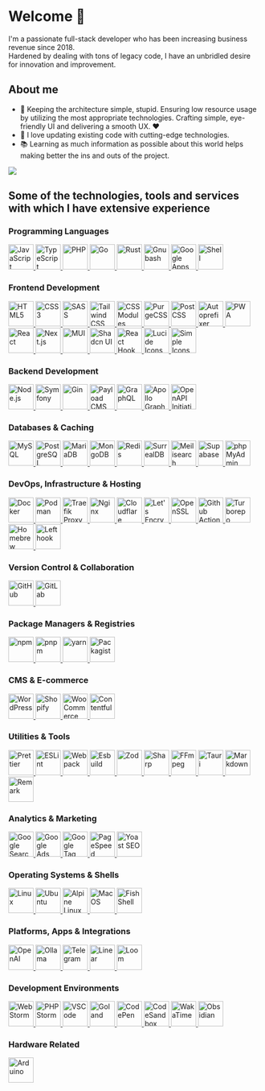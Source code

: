 # Welcome 👋

I'm a passionate full-stack developer who has been increasing business revenue since 2018. <br/>Hardened by dealing with tons of legacy code, I have an unbridled desire for innovation and improvement.

## About me
- 🎯 Keeping the architecture simple, stupid. Ensuring low resource usage by utilizing the most appropriate technologies. Crafting simple, eye-friendly UI and delivering a smooth UX. ❤️
- 🎲 I love updating existing code with cutting-edge technologies.
- 📚  Learning as much information as possible about this world helps making better the ins and outs of the project.

<picture>
   <source srcset="https://github-readme-stats.vercel.app/api?username=l-you&show_icons=true&hide=stars&show=reviews,discussions_started,discussions_answered,prs_merged,prs_merged_percentage&include_all_commits=true" media="(prefers-color-scheme: light)">
  <img src="https://github-readme-stats.vercel.app/api?username=l-you&show_icons=true&hide=stars&show=reviews,discussions_started,discussions_answered,prs_merged,prs_merged_percentage&include_all_commits=true&theme=dark" />

</picture>


## Some of the technologies, tools and services with which I have extensive experience


### Programming Languages


<a href="https://developer.mozilla.org/en-US/docs/Web/JavaScript" target="_blank" rel="noopener noreferrer">
  <picture>
    <source srcset="https://cdn.simpleicons.org/javascript/dark" media="(prefers-color-scheme: light)">
    <source srcset="https://cdn.simpleicons.org/javascript/white" media="(prefers-color-scheme: dark)">
    <img height="50" width="50" src="https://cdn.simpleicons.org/javascript/dark" alt="JavaScript" title="JavaScript">
  </picture>
</a>

<a href="https://www.typescriptlang.org/" target="_blank" rel="noopener noreferrer">
  <picture>
    <source srcset="https://cdn.simpleicons.org/typescript/dark" media="(prefers-color-scheme: light)">
    <source srcset="https://cdn.simpleicons.org/typescript/white" media="(prefers-color-scheme: dark)">
    <img height="50" width="50" src="https://cdn.simpleicons.org/typescript/dark" alt="TypeScript" title="TypeScript">
  </picture>
</a>

<a href="https://www.php.net/" target="_blank" rel="noopener noreferrer">
  <picture>
    <source srcset="https://cdn.simpleicons.org/php/dark" media="(prefers-color-scheme: light)">
    <source srcset="https://cdn.simpleicons.org/php/white" media="(prefers-color-scheme: dark)">
    <img height="50" width="50" src="https://cdn.simpleicons.org/php/dark" alt="PHP" title="PHP">
  </picture>
</a>

<a href="https://go.dev/" target="_blank" rel="noopener noreferrer">
  <picture>
    <source srcset="https://cdn.simpleicons.org/go/dark" media="(prefers-color-scheme: light)">
    <source srcset="https://cdn.simpleicons.org/go/white" media="(prefers-color-scheme: dark)">
    <img height="50" width="50" src="https://cdn.simpleicons.org/go/dark" alt="Go" title="Go">
  </picture>
</a>

<a href="https://www.rust-lang.org/" target="_blank" rel="noopener noreferrer">
  <picture>
    <source srcset="https://cdn.simpleicons.org/rust/dark" media="(prefers-color-scheme: light)">
    <source srcset="https://cdn.simpleicons.org/rust/white" media="(prefers-color-scheme: dark)">
    <img height="50" width="50" src="https://cdn.simpleicons.org/rust/dark" alt="Rust" title="Rust">
  </picture>
</a>

<a href="https://www.gnu.org/software/bash/" target="_blank" rel="noopener noreferrer">
  <picture>
    <source srcset="https://cdn.simpleicons.org/gnubash/dark" media="(prefers-color-scheme: light)">
    <source srcset="https://cdn.simpleicons.org/gnubash/white" media="(prefers-color-scheme: dark)">
    <img height="50" width="50" src="https://cdn.simpleicons.org/gnubash/dark" alt="Gnubash" title="Gnubash">
  </picture>
</a>

<a href="https://developers.google.com/apps-script" target="_blank" rel="noopener noreferrer">
  <picture>
    <source srcset="https://cdn.simpleicons.org/googleappsscript/dark" media="(prefers-color-scheme: light)">
    <source srcset="https://cdn.simpleicons.org/googleappsscript/white" media="(prefers-color-scheme: dark)">
    <img height="50" width="50" src="https://cdn.simpleicons.org/googleappsscript/dark" alt="Google Apps Script" title="Google Apps Script">
  </picture>
</a>

<a href="https://en.wikipedia.org/wiki/Unix_shell" target="_blank" rel="noopener noreferrer">
  <picture>
    <source srcset="https://cdn.simpleicons.org/shell/dark" media="(prefers-color-scheme: light)">
    <source srcset="https://cdn.simpleicons.org/shell/white" media="(prefers-color-scheme: dark)">
    <img height="50" width="50" src="https://cdn.simpleicons.org/shell/dark" alt="Shell" title="Shell">
  </picture>
</a>

  ### Frontend Development


<a href="https://developer.mozilla.org/en-US/docs/Web/Guide/HTML/HTML5" target="_blank" rel="noopener noreferrer">
  <picture>
    <source srcset="https://cdn.simpleicons.org/html5/dark" media="(prefers-color-scheme: light)">
    <source srcset="https://cdn.simpleicons.org/html5/white" media="(prefers-color-scheme: dark)">
    <img height="50" width="50" src="https://cdn.simpleicons.org/html5/dark" alt="HTML5" title="HTML5">
  </picture>
</a>

<a href="https://developer.mozilla.org/en-US/docs/Web/CSS" target="_blank" rel="noopener noreferrer">
  <picture>
    <source srcset="https://cdn.simpleicons.org/css3/dark" media="(prefers-color-scheme: light)">
    <source srcset="https://cdn.simpleicons.org/css3/white" media="(prefers-color-scheme: dark)">
    <img height="50" width="50" src="https://cdn.simpleicons.org/css3/dark" alt="CSS3" title="CSS3">
  </picture>
</a>

<a href="https://sass-lang.com/" target="_blank" rel="noopener noreferrer">
  <picture>
    <source srcset="https://cdn.simpleicons.org/sass/dark" media="(prefers-color-scheme: light)">
    <source srcset="https://cdn.simpleicons.org/sass/white" media="(prefers-color-scheme: dark)">
    <img height="50" width="50" src="https://cdn.simpleicons.org/sass/dark" alt="SASS" title="SASS">
  </picture>
</a>

<a href="https://tailwindcss.com/" target="_blank" rel="noopener noreferrer">
  <picture>
    <source srcset="https://cdn.simpleicons.org/tailwindcss/dark" media="(prefers-color-scheme: light)">
    <source srcset="https://cdn.simpleicons.org/tailwindcss/white" media="(prefers-color-scheme: dark)">
    <img height="50" width="50" src="https://cdn.simpleicons.org/tailwindcss/dark" alt="Tailwind CSS" title="Tailwind CSS">
  </picture>
</a>

<a href="https://github.com/css-modules/css-modules" target="_blank" rel="noopener noreferrer">
  <picture>
    <source srcset="https://cdn.simpleicons.org/cssmodules/dark" media="(prefers-color-scheme: light)">
    <source srcset="https://cdn.simpleicons.org/cssmodules/white" media="(prefers-color-scheme: dark)">
    <img height="50" width="50" src="https://cdn.simpleicons.org/cssmodules/dark" alt="CSS Modules" title="CSS Modules">
  </picture>
</a>

<a href="https://purgecss.com/" target="_blank" rel="noopener noreferrer">
  <picture>
    <source srcset="https://cdn.simpleicons.org/purgecss/dark" media="(prefers-color-scheme: light)">
    <source srcset="https://cdn.simpleicons.org/purgecss/white" media="(prefers-color-scheme: dark)">
    <img height="50" width="50" src="https://cdn.simpleicons.org/purgecss/dark" alt="PurgeCSS" title="PurgeCSS">
  </picture>
</a>

<a href="https://postcss.org/" target="_blank" rel="noopener noreferrer">
  <picture>
    <source srcset="https://cdn.simpleicons.org/postcss/dark" media="(prefers-color-scheme: light)">
    <source srcset="https://cdn.simpleicons.org/postcss/white" media="(prefers-color-scheme: dark)">
    <img height="50" width="50" src="https://cdn.simpleicons.org/postcss/dark" alt="PostCSS" title="PostCSS">
  </picture>
</a>

<a href="https://github.com/postcss/autoprefixer" target="_blank" rel="noopener noreferrer">
  <picture>
    <source srcset="https://cdn.simpleicons.org/autoprefixer/dark" media="(prefers-color-scheme: light)">
    <source srcset="https://cdn.simpleicons.org/autoprefixer/white" media="(prefers-color-scheme: dark)">
    <img height="50" width="50" src="https://cdn.simpleicons.org/autoprefixer/dark" alt="Autoprefixer" title="Autoprefixer">
  </picture>
</a>

<a href="https://web.dev/progressive-web-apps/" target="_blank" rel="noopener noreferrer">
  <picture>
    <source srcset="https://cdn.simpleicons.org/pwa/dark" media="(prefers-color-scheme: light)">
    <source srcset="https://cdn.simpleicons.org/pwa/white" media="(prefers-color-scheme: dark)">
    <img height="50" width="50" src="https://cdn.simpleicons.org/pwa/dark" alt="PWA" title="PWA">
  </picture>
</a>

<a href="https://react.dev/" target="_blank" rel="noopener noreferrer">
  <picture>
    <source srcset="https://cdn.simpleicons.org/react/dark" media="(prefers-color-scheme: light)">
    <source srcset="https://cdn.simpleicons.org/react/white" media="(prefers-color-scheme: dark)">
    <img height="50" width="50" src="https://cdn.simpleicons.org/react/dark" alt="React" title="React">
  </picture>
</a>

<a href="https://nextjs.org/" target="_blank" rel="noopener noreferrer">
  <picture>
    <source srcset="https://cdn.simpleicons.org/nextdotjs/dark" media="(prefers-color-scheme: light)">
    <source srcset="https://cdn.simpleicons.org/nextdotjs/white" media="(prefers-color-scheme: dark)">
    <img height="50" width="50" src="https://cdn.simpleicons.org/nextdotjs/dark" alt="Next.js" title="Next.js">
  </picture>
</a>

<a href="https://mui.com/" target="_blank" rel="noopener noreferrer">
  <picture>
    <source srcset="https://cdn.simpleicons.org/mui/dark" media="(prefers-color-scheme: light)">
    <source srcset="https://cdn.simpleicons.org/mui/white" media="(prefers-color-scheme: dark)">
    <img height="50" width="50" src="https://cdn.simpleicons.org/mui/dark" alt="MUI" title="MUI">
  </picture>
</a>

<a href="https://ui.shadcn.dev/" target="_blank" rel="noopener noreferrer">
  <picture>
    <source srcset="https://cdn.simpleicons.org/shadcnui/dark" media="(prefers-color-scheme: light)">
    <source srcset="https://cdn.simpleicons.org/shadcnui/white" media="(prefers-color-scheme: dark)">
    <img height="50" width="50" src="https://cdn.simpleicons.org/shadcnui/dark" alt="Shadcn UI" title="Shadcn UI">
  </picture>
</a>

<a href="https://react-hook-form.com/" target="_blank" rel="noopener noreferrer">
  <picture>
    <source srcset="https://cdn.simpleicons.org/reacthookform/dark" media="(prefers-color-scheme: light)">
    <source srcset="https://cdn.simpleicons.org/reacthookform/white" media="(prefers-color-scheme: dark)">
    <img height="50" width="50" src="https://cdn.simpleicons.org/reacthookform/dark" alt="React Hook Form" title="React Hook Form">
  </picture>
</a>

<a href="https://lucide.dev/" target="_blank" rel="noopener noreferrer">
  <picture>
    <source srcset="https://cdn.simpleicons.org/lucide/dark" media="(prefers-color-scheme: light)">
    <source srcset="https://cdn.simpleicons.org/lucide/white" media="(prefers-color-scheme: dark)">
    <img height="50" width="50" src="https://cdn.simpleicons.org/lucide/dark" alt="Lucide Icons" title="Lucide Icons">
  </picture>
</a>

<a href="https://simpleicons.org/" target="_blank" rel="noopener noreferrer">
  <picture>
    <source srcset="https://cdn.simpleicons.org/simpleicons/dark" media="(prefers-color-scheme: light)">
    <source srcset="https://cdn.simpleicons.org/simpleicons/white" media="(prefers-color-scheme: dark)">
    <img height="50" width="50" src="https://cdn.simpleicons.org/simpleicons/dark" alt="Simple Icons" title="Simple Icons">
  </picture>
</a>

  ### Backend Development


<a href="https://nodejs.org/" target="_blank" rel="noopener noreferrer">
  <picture>
    <source srcset="https://cdn.simpleicons.org/nodedotjs/dark" media="(prefers-color-scheme: light)">
    <source srcset="https://cdn.simpleicons.org/nodedotjs/white" media="(prefers-color-scheme: dark)">
    <img height="50" width="50" src="https://cdn.simpleicons.org/nodedotjs/dark" alt="Node.js" title="Node.js">
  </picture>
</a>

<a href="https://symfony.com/" target="_blank" rel="noopener noreferrer">
  <picture>
    <source srcset="https://cdn.simpleicons.org/symfony/dark" media="(prefers-color-scheme: light)">
    <source srcset="https://cdn.simpleicons.org/symfony/white" media="(prefers-color-scheme: dark)">
    <img height="50" width="50" src="https://cdn.simpleicons.org/symfony/dark" alt="Symfony" title="Symfony">
  </picture>
</a>

<a href="https://gin-gonic.com/" target="_blank" rel="noopener noreferrer">
  <picture>
    <source srcset="https://cdn.simpleicons.org/gin/dark" media="(prefers-color-scheme: light)">
    <source srcset="https://cdn.simpleicons.org/gin/white" media="(prefers-color-scheme: dark)">
    <img height="50" width="50" src="https://cdn.simpleicons.org/gin/dark" alt="Gin" title="Gin">
  </picture>
</a>

<a href="https://payloadcms.com/" target="_blank" rel="noopener noreferrer">
  <picture>
    <source srcset="https://cdn.simpleicons.org/payloadcms/dark" media="(prefers-color-scheme: light)">
    <source srcset="https://cdn.simpleicons.org/payloadcms/white" media="(prefers-color-scheme: dark)">
    <img height="50" width="50" src="https://cdn.simpleicons.org/payloadcms/dark" alt="Payload CMS" title="Payload CMS">
  </picture>
</a>

<a href="https://graphql.org/" target="_blank" rel="noopener noreferrer">
  <picture>
    <source srcset="https://cdn.simpleicons.org/graphql/dark" media="(prefers-color-scheme: light)">
    <source srcset="https://cdn.simpleicons.org/graphql/white" media="(prefers-color-scheme: dark)">
    <img height="50" width="50" src="https://cdn.simpleicons.org/graphql/dark" alt="GraphQL" title="GraphQL">
  </picture>
</a>

<a href="https://www.apollographql.com/" target="_blank" rel="noopener noreferrer">
  <picture>
    <source srcset="https://cdn.simpleicons.org/apollographql/dark" media="(prefers-color-scheme: light)">
    <source srcset="https://cdn.simpleicons.org/apollographql/white" media="(prefers-color-scheme: dark)">
    <img height="50" width="50" src="https://cdn.simpleicons.org/apollographql/dark" alt="Apollo GraphQL" title="Apollo GraphQL">
  </picture>
</a>

<a href="https://www.openapis.org/" target="_blank" rel="noopener noreferrer">
  <picture>
    <source srcset="https://cdn.simpleicons.org/openapiinitiative/dark" media="(prefers-color-scheme: light)">
    <source srcset="https://cdn.simpleicons.org/openapiinitiative/white" media="(prefers-color-scheme: dark)">
    <img height="50" width="50" src="https://cdn.simpleicons.org/openapiinitiative/dark" alt="OpenAPI Initiative" title="OpenAPI Initiative">
  </picture>
</a>

  ### Databases & Caching


<a href="https://www.mysql.com/" target="_blank" rel="noopener noreferrer">
  <picture>
    <source srcset="https://cdn.simpleicons.org/mysql/dark" media="(prefers-color-scheme: light)">
    <source srcset="https://cdn.simpleicons.org/mysql/white" media="(prefers-color-scheme: dark)">
    <img height="50" width="50" src="https://cdn.simpleicons.org/mysql/dark" alt="MySQL" title="MySQL">
  </picture>
</a>

<a href="https://www.postgresql.org/" target="_blank" rel="noopener noreferrer">
  <picture>
    <source srcset="https://cdn.simpleicons.org/postgresql/dark" media="(prefers-color-scheme: light)">
    <source srcset="https://cdn.simpleicons.org/postgresql/white" media="(prefers-color-scheme: dark)">
    <img height="50" width="50" src="https://cdn.simpleicons.org/postgresql/dark" alt="PostgreSQL" title="PostgreSQL">
  </picture>
</a>

<a href="https://mariadb.org/" target="_blank" rel="noopener noreferrer">
  <picture>
    <source srcset="https://cdn.simpleicons.org/mariadb/dark" media="(prefers-color-scheme: light)">
    <source srcset="https://cdn.simpleicons.org/mariadb/white" media="(prefers-color-scheme: dark)">
    <img height="50" width="50" src="https://cdn.simpleicons.org/mariadb/dark" alt="MariaDB" title="MariaDB">
  </picture>
</a>

<a href="https://www.mongodb.com/" target="_blank" rel="noopener noreferrer">
  <picture>
    <source srcset="https://cdn.simpleicons.org/mongodb/dark" media="(prefers-color-scheme: light)">
    <source srcset="https://cdn.simpleicons.org/mongodb/white" media="(prefers-color-scheme: dark)">
    <img height="50" width="50" src="https://cdn.simpleicons.org/mongodb/dark" alt="MongoDB" title="MongoDB">
  </picture>
</a>

<a href="https://redis.io/" target="_blank" rel="noopener noreferrer">
  <picture>
    <source srcset="https://cdn.simpleicons.org/redis/dark" media="(prefers-color-scheme: light)">
    <source srcset="https://cdn.simpleicons.org/redis/white" media="(prefers-color-scheme: dark)">
    <img height="50" width="50" src="https://cdn.simpleicons.org/redis/dark" alt="Redis" title="Redis">
  </picture>
</a>

<a href="https://surrealdb.com/" target="_blank" rel="noopener noreferrer">
  <picture>
    <source srcset="https://cdn.simpleicons.org/surrealdb/dark" media="(prefers-color-scheme: light)">
    <source srcset="https://cdn.simpleicons.org/surrealdb/white" media="(prefers-color-scheme: dark)">
    <img height="50" width="50" src="https://cdn.simpleicons.org/surrealdb/dark" alt="SurrealDB" title="SurrealDB">
  </picture>
</a>

<a href="https://www.meilisearch.com/" target="_blank" rel="noopener noreferrer">
  <picture>
    <source srcset="https://cdn.simpleicons.org/meilisearch/dark" media="(prefers-color-scheme: light)">
    <source srcset="https://cdn.simpleicons.org/meilisearch/white" media="(prefers-color-scheme: dark)">
    <img height="50" width="50" src="https://cdn.simpleicons.org/meilisearch/dark" alt="Meilisearch" title="Meilisearch">
  </picture>
</a>

<a href="https://supabase.com/" target="_blank" rel="noopener noreferrer">
  <picture>
    <source srcset="https://cdn.simpleicons.org/supabase/dark" media="(prefers-color-scheme: light)">
    <source srcset="https://cdn.simpleicons.org/supabase/white" media="(prefers-color-scheme: dark)">
    <img height="50" width="50" src="https://cdn.simpleicons.org/supabase/dark" alt="Supabase" title="Supabase">
  </picture>
</a>

<a href="https://www.phpmyadmin.net/" target="_blank" rel="noopener noreferrer">
  <picture>
    <source srcset="https://cdn.simpleicons.org/phpmyadmin/dark" media="(prefers-color-scheme: light)">
    <source srcset="https://cdn.simpleicons.org/phpmyadmin/white" media="(prefers-color-scheme: dark)">
    <img height="50" width="50" src="https://cdn.simpleicons.org/phpmyadmin/dark" alt="phpMyAdmin" title="phpMyAdmin">
  </picture>
</a>

  ### DevOps, Infrastructure & Hosting


<a href="https://www.docker.com/" target="_blank" rel="noopener noreferrer">
  <picture>
    <source srcset="https://cdn.simpleicons.org/docker/dark" media="(prefers-color-scheme: light)">
    <source srcset="https://cdn.simpleicons.org/docker/white" media="(prefers-color-scheme: dark)">
    <img height="50" width="50" src="https://cdn.simpleicons.org/docker/dark" alt="Docker" title="Docker">
  </picture>
</a>

<a href="https://podman.io/" target="_blank" rel="noopener noreferrer">
  <picture>
    <source srcset="https://cdn.simpleicons.org/podman/dark" media="(prefers-color-scheme: light)">
    <source srcset="https://cdn.simpleicons.org/podman/white" media="(prefers-color-scheme: dark)">
    <img height="50" width="50" src="https://cdn.simpleicons.org/podman/dark" alt="Podman" title="Podman">
  </picture>
</a>

<a href="https://traefik.io/traefik/" target="_blank" rel="noopener noreferrer">
  <picture>
    <source srcset="https://cdn.simpleicons.org/traefikproxy/dark" media="(prefers-color-scheme: light)">
    <source srcset="https://cdn.simpleicons.org/traefikproxy/white" media="(prefers-color-scheme: dark)">
    <img height="50" width="50" src="https://cdn.simpleicons.org/traefikproxy/dark" alt="Traefik Proxy" title="Traefik Proxy">
  </picture>
</a>

<a href="https://nginx.org/" target="_blank" rel="noopener noreferrer">
  <picture>
    <source srcset="https://cdn.simpleicons.org/nginx/dark" media="(prefers-color-scheme: light)">
    <source srcset="https://cdn.simpleicons.org/nginx/white" media="(prefers-color-scheme: dark)">
    <img height="50" width="50" src="https://cdn.simpleicons.org/nginx/dark" alt="Nginx" title="Nginx">
  </picture>
</a>

<a href="https://www.cloudflare.com/" target="_blank" rel="noopener noreferrer">
  <picture>
    <source srcset="https://cdn.simpleicons.org/cloudflare/dark" media="(prefers-color-scheme: light)">
    <source srcset="https://cdn.simpleicons.org/cloudflare/white" media="(prefers-color-scheme: dark)">
    <img height="50" width="50" src="https://cdn.simpleicons.org/cloudflare/dark" alt="Cloudflare" title="Cloudflare">
  </picture>
</a>

<a href="https://letsencrypt.org/" target="_blank" rel="noopener noreferrer">
  <picture>
    <source srcset="https://cdn.simpleicons.org/letsencrypt/dark" media="(prefers-color-scheme: light)">
    <source srcset="https://cdn.simpleicons.org/letsencrypt/white" media="(prefers-color-scheme: dark)">
    <img height="50" width="50" src="https://cdn.simpleicons.org/letsencrypt/dark" alt="Let's Encrypt" title="Let's Encrypt">
  </picture>
</a>

<a href="https://www.openssl.org/" target="_blank" rel="noopener noreferrer">
  <picture>
    <source srcset="https://cdn.simpleicons.org/openssl/dark" media="(prefers-color-scheme: light)">
    <source srcset="https://cdn.simpleicons.org/openssl/white" media="(prefers-color-scheme: dark)">
    <img height="50" width="50" src="https://cdn.simpleicons.org/openssl/dark" alt="OpenSSL" title="OpenSSL">
  </picture>
</a>

<a href="https://github.com/features/actions" target="_blank" rel="noopener noreferrer">
  <picture>
    <source srcset="https://cdn.simpleicons.org/githubactions/dark" media="(prefers-color-scheme: light)">
    <source srcset="https://cdn.simpleicons.org/githubactions/white" media="(prefers-color-scheme: dark)">
    <img height="50" width="50" src="https://cdn.simpleicons.org/githubactions/dark" alt="Github Actions" title="Github Actions">
  </picture>
</a>

<a href="https://turbo.build/repo" target="_blank" rel="noopener noreferrer">
  <picture>
    <source srcset="https://cdn.simpleicons.org/turborepo/dark" media="(prefers-color-scheme: light)">
    <source srcset="https://cdn.simpleicons.org/turborepo/white" media="(prefers-color-scheme: dark)">
    <img height="50" width="50" src="https://cdn.simpleicons.org/turborepo/dark" alt="Turborepo" title="Turborepo">
  </picture>
</a>

<a href="https://brew.sh/" target="_blank" rel="noopener noreferrer">
  <picture>
    <source srcset="https://cdn.simpleicons.org/homebrew/dark" media="(prefers-color-scheme: light)">
    <source srcset="https://cdn.simpleicons.org/homebrew/white" media="(prefers-color-scheme: dark)">
    <img height="50" width="50" src="https://cdn.simpleicons.org/homebrew/dark" alt="Homebrew" title="Homebrew">
  </picture>
</a>

<a href="https://evilmartians.com/chronicles/lefthook-automate-your-git-hooks" target="_blank" rel="noopener noreferrer">
  <picture>
    <source srcset="https://cdn.simpleicons.org/lefthook/dark" media="(prefers-color-scheme: light)">
    <source srcset="https://cdn.simpleicons.org/lefthook/white" media="(prefers-color-scheme: dark)">
    <img height="50" width="50" src="https://cdn.simpleicons.org/lefthook/dark" alt="Lefthook" title="Lefthook">
  </picture>
</a>

  ### Version Control & Collaboration


<a href="https://github.com/" target="_blank" rel="noopener noreferrer">
  <picture>
    <source srcset="https://cdn.simpleicons.org/github/dark" media="(prefers-color-scheme: light)">
    <source srcset="https://cdn.simpleicons.org/github/white" media="(prefers-color-scheme: dark)">
    <img height="50" width="50" src="https://cdn.simpleicons.org/github/dark" alt="GitHub" title="GitHub">
  </picture>
</a>

<a href="https://gitlab.com/" target="_blank" rel="noopener noreferrer">
  <picture>
    <source srcset="https://cdn.simpleicons.org/gitlab/dark" media="(prefers-color-scheme: light)">
    <source srcset="https://cdn.simpleicons.org/gitlab/white" media="(prefers-color-scheme: dark)">
    <img height="50" width="50" src="https://cdn.simpleicons.org/gitlab/dark" alt="GitLab" title="GitLab">
  </picture>
</a>

  ### Package Managers & Registries


<a href="https://www.npmjs.com/" target="_blank" rel="noopener noreferrer">
  <picture>
    <source srcset="https://cdn.simpleicons.org/npm/dark" media="(prefers-color-scheme: light)">
    <source srcset="https://cdn.simpleicons.org/npm/white" media="(prefers-color-scheme: dark)">
    <img height="50" width="50" src="https://cdn.simpleicons.org/npm/dark" alt="npm" title="npm">
  </picture>
</a>

<a href="https://pnpm.io/" target="_blank" rel="noopener noreferrer">
  <picture>
    <source srcset="https://cdn.simpleicons.org/pnpm/dark" media="(prefers-color-scheme: light)">
    <source srcset="https://cdn.simpleicons.org/pnpm/white" media="(prefers-color-scheme: dark)">
    <img height="50" width="50" src="https://cdn.simpleicons.org/pnpm/dark" alt="pnpm" title="pnpm">
  </picture>
</a>

<a href="https://yarnpkg.com/" target="_blank" rel="noopener noreferrer">
  <picture>
    <source srcset="https://cdn.simpleicons.org/yarn/dark" media="(prefers-color-scheme: light)">
    <source srcset="https://cdn.simpleicons.org/yarn/white" media="(prefers-color-scheme: dark)">
    <img height="50" width="50" src="https://cdn.simpleicons.org/yarn/dark" alt="yarn" title="yarn">
  </picture>
</a>

<a href="https://packagist.org/" target="_blank" rel="noopener noreferrer">
  <picture>
    <source srcset="https://cdn.simpleicons.org/packagist/dark" media="(prefers-color-scheme: light)">
    <source srcset="https://cdn.simpleicons.org/packagist/white" media="(prefers-color-scheme: dark)">
    <img height="50" width="50" src="https://cdn.simpleicons.org/packagist/dark" alt="Packagist" title="Packagist">
  </picture>
</a>

  ### CMS & E-commerce


<a href="https://wordpress.org/" target="_blank" rel="noopener noreferrer">
  <picture>
    <source srcset="https://cdn.simpleicons.org/wordpress/dark" media="(prefers-color-scheme: light)">
    <source srcset="https://cdn.simpleicons.org/wordpress/white" media="(prefers-color-scheme: dark)">
    <img height="50" width="50" src="https://cdn.simpleicons.org/wordpress/dark" alt="WordPress" title="WordPress">
  </picture>
</a>

<a href="https://www.shopify.com/" target="_blank" rel="noopener noreferrer">
  <picture>
    <source srcset="https://cdn.simpleicons.org/shopify/dark" media="(prefers-color-scheme: light)">
    <source srcset="https://cdn.simpleicons.org/shopify/white" media="(prefers-color-scheme: dark)">
    <img height="50" width="50" src="https://cdn.simpleicons.org/shopify/dark" alt="Shopify" title="Shopify">
  </picture>
</a>

<a href="https://woocommerce.com/" target="_blank" rel="noopener noreferrer">
  <picture>
    <source srcset="https://cdn.simpleicons.org/woocommerce/dark" media="(prefers-color-scheme: light)">
    <source srcset="https://cdn.simpleicons.org/woocommerce/white" media="(prefers-color-scheme: dark)">
    <img height="50" width="50" src="https://cdn.simpleicons.org/woocommerce/dark" alt="WooCommerce" title="WooCommerce">
  </picture>
</a>

<a href="https://www.contentful.com/" target="_blank" rel="noopener noreferrer">
  <picture>
    <source srcset="https://cdn.simpleicons.org/contentful/dark" media="(prefers-color-scheme: light)">
    <source srcset="https://cdn.simpleicons.org/contentful/white" media="(prefers-color-scheme: dark)">
    <img height="50" width="50" src="https://cdn.simpleicons.org/contentful/dark" alt="Contentful" title="Contentful">
  </picture>
</a>

  ### Utilities & Tools


<a href="https://prettier.io/" target="_blank" rel="noopener noreferrer">
  <picture>
    <source srcset="https://cdn.simpleicons.org/prettier/dark" media="(prefers-color-scheme: light)">
    <source srcset="https://cdn.simpleicons.org/prettier/white" media="(prefers-color-scheme: dark)">
    <img height="50" width="50" src="https://cdn.simpleicons.org/prettier/dark" alt="Prettier" title="Prettier">
  </picture>
</a>

<a href="https://eslint.org/" target="_blank" rel="noopener noreferrer">
  <picture>
    <source srcset="https://cdn.simpleicons.org/eslint/dark" media="(prefers-color-scheme: light)">
    <source srcset="https://cdn.simpleicons.org/eslint/white" media="(prefers-color-scheme: dark)">
    <img height="50" width="50" src="https://cdn.simpleicons.org/eslint/dark" alt="ESLint" title="ESLint">
  </picture>
</a>

<a href="https://webpack.js.org/" target="_blank" rel="noopener noreferrer">
  <picture>
    <source srcset="https://cdn.simpleicons.org/webpack/dark" media="(prefers-color-scheme: light)">
    <source srcset="https://cdn.simpleicons.org/webpack/white" media="(prefers-color-scheme: dark)">
    <img height="50" width="50" src="https://cdn.simpleicons.org/webpack/dark" alt="Webpack" title="Webpack">
  </picture>
</a>

<a href="https://esbuild.github.io/" target="_blank" rel="noopener noreferrer">
  <picture>
    <source srcset="https://cdn.simpleicons.org/esbuild/dark" media="(prefers-color-scheme: light)">
    <source srcset="https://cdn.simpleicons.org/esbuild/white" media="(prefers-color-scheme: dark)">
    <img height="50" width="50" src="https://cdn.simpleicons.org/esbuild/dark" alt="Esbuild" title="Esbuild">
  </picture>
</a>

<a href="https://zod.dev/" target="_blank" rel="noopener noreferrer">
  <picture>
    <source srcset="https://cdn.simpleicons.org/zod/dark" media="(prefers-color-scheme: light)">
    <source srcset="https://cdn.simpleicons.org/zod/white" media="(prefers-color-scheme: dark)">
    <img height="50" width="50" src="https://cdn.simpleicons.org/zod/dark" alt="Zod" title="Zod">
  </picture>
</a>

<a href="https://sharp.pixelplumbing.com/" target="_blank" rel="noopener noreferrer">
  <picture>
    <source srcset="https://cdn.simpleicons.org/sharp/dark" media="(prefers-color-scheme: light)">
    <source srcset="https://cdn.simpleicons.org/sharp/white" media="(prefers-color-scheme: dark)">
    <img height="50" width="50" src="https://cdn.simpleicons.org/sharp/dark" alt="Sharp" title="Sharp">
  </picture>
</a>

<a href="https://ffmpeg.org/" target="_blank" rel="noopener noreferrer">
  <picture>
    <source srcset="https://cdn.simpleicons.org/ffmpeg/dark" media="(prefers-color-scheme: light)">
    <source srcset="https://cdn.simpleicons.org/ffmpeg/white" media="(prefers-color-scheme: dark)">
    <img height="50" width="50" src="https://cdn.simpleicons.org/ffmpeg/dark" alt="FFmpeg" title="FFmpeg">
  </picture>
</a>

<a href="https://tauri.app/" target="_blank" rel="noopener noreferrer">
  <picture>
    <source srcset="https://cdn.simpleicons.org/tauri/dark" media="(prefers-color-scheme: light)">
    <source srcset="https://cdn.simpleicons.org/tauri/white" media="(prefers-color-scheme: dark)">
    <img height="50" width="50" src="https://cdn.simpleicons.org/tauri/dark" alt="Tauri" title="Tauri">
  </picture>
</a>

<a href="https://daringfireball.net/projects/markdown/" target="_blank" rel="noopener noreferrer">
  <picture>
    <source srcset="https://cdn.simpleicons.org/markdown/dark" media="(prefers-color-scheme: light)">
    <source srcset="https://cdn.simpleicons.org/markdown/white" media="(prefers-color-scheme: dark)">
    <img height="50" width="50" src="https://cdn.simpleicons.org/markdown/dark" alt="Markdown" title="Markdown">
  </picture>
</a>

<a href="https://remark.js.org/" target="_blank" rel="noopener noreferrer">
  <picture>
    <source srcset="https://cdn.simpleicons.org/remark/dark" media="(prefers-color-scheme: light)">
    <source srcset="https://cdn.simpleicons.org/remark/white" media="(prefers-color-scheme: dark)">
    <img height="50" width="50" src="https://cdn.simpleicons.org/remark/dark" alt="Remark" title="Remark">
  </picture>
</a>

  ### Analytics & Marketing


<a href="https://search.google.com/search-console/" target="_blank" rel="noopener noreferrer">
  <picture>
    <source srcset="https://cdn.simpleicons.org/googlesearchconsole/dark" media="(prefers-color-scheme: light)">
    <source srcset="https://cdn.simpleicons.org/googlesearchconsole/white" media="(prefers-color-scheme: dark)">
    <img height="50" width="50" src="https://cdn.simpleicons.org/googlesearchconsole/dark" alt="Google Search Console" title="Google Search Console">
  </picture>
</a>

<a href="https://ads.google.com/" target="_blank" rel="noopener noreferrer">
  <picture>
    <source srcset="https://cdn.simpleicons.org/googleads/dark" media="(prefers-color-scheme: light)">
    <source srcset="https://cdn.simpleicons.org/googleads/white" media="(prefers-color-scheme: dark)">
    <img height="50" width="50" src="https://cdn.simpleicons.org/googleads/dark" alt="Google Ads" title="Google Ads">
  </picture>
</a>

<a href="https://tagmanager.google.com/" target="_blank" rel="noopener noreferrer">
  <picture>
    <source srcset="https://cdn.simpleicons.org/googletagmanager/dark" media="(prefers-color-scheme: light)">
    <source srcset="https://cdn.simpleicons.org/googletagmanager/white" media="(prefers-color-scheme: dark)">
    <img height="50" width="50" src="https://cdn.simpleicons.org/googletagmanager/dark" alt="Google Tag Manager" title="Google Tag Manager">
  </picture>
</a>

<a href="https://pagespeed.web.dev/" target="_blank" rel="noopener noreferrer">
  <picture>
    <source srcset="https://cdn.simpleicons.org/pagespeedinsights/dark" media="(prefers-color-scheme: light)">
    <source srcset="https://cdn.simpleicons.org/pagespeedinsights/white" media="(prefers-color-scheme: dark)">
    <img height="50" width="50" src="https://cdn.simpleicons.org/pagespeedinsights/dark" alt="PageSpeed Insights" title="PageSpeed Insights">
  </picture>
</a>

<a href="https://yoast.com/" target="_blank" rel="noopener noreferrer">
  <picture>
    <source srcset="https://cdn.simpleicons.org/yoast/dark" media="(prefers-color-scheme: light)">
    <source srcset="https://cdn.simpleicons.org/yoast/white" media="(prefers-color-scheme: dark)">
    <img height="50" width="50" src="https://cdn.simpleicons.org/yoast/dark" alt="Yoast SEO" title="Yoast SEO">
  </picture>
</a>

  ### Operating Systems & Shells


<a href="https://www.kernel.org/" target="_blank" rel="noopener noreferrer">
  <picture>
    <source srcset="https://cdn.simpleicons.org/linux/dark" media="(prefers-color-scheme: light)">
    <source srcset="https://cdn.simpleicons.org/linux/white" media="(prefers-color-scheme: dark)">
    <img height="50" width="50" src="https://cdn.simpleicons.org/linux/dark" alt="Linux" title="Linux">
  </picture>
</a>

<a href="https://ubuntu.com/" target="_blank" rel="noopener noreferrer">
  <picture>
    <source srcset="https://cdn.simpleicons.org/ubuntu/dark" media="(prefers-color-scheme: light)">
    <source srcset="https://cdn.simpleicons.org/ubuntu/white" media="(prefers-color-scheme: dark)">
    <img height="50" width="50" src="https://cdn.simpleicons.org/ubuntu/dark" alt="Ubuntu" title="Ubuntu">
  </picture>
</a>

<a href="https://alpinelinux.org/" target="_blank" rel="noopener noreferrer">
  <picture>
    <source srcset="https://cdn.simpleicons.org/alpinelinux/dark" media="(prefers-color-scheme: light)">
    <source srcset="https://cdn.simpleicons.org/alpinelinux/white" media="(prefers-color-scheme: dark)">
    <img height="50" width="50" src="https://cdn.simpleicons.org/alpinelinux/dark" alt="Alpine Linux" title="Alpine Linux">
  </picture>
</a>

<a href="https://www.apple.com/macos/" target="_blank" rel="noopener noreferrer">
  <picture>
    <source srcset="https://cdn.simpleicons.org/macos/dark" media="(prefers-color-scheme: light)">
    <source srcset="https://cdn.simpleicons.org/macos/white" media="(prefers-color-scheme: dark)">
    <img height="50" width="50" src="https://cdn.simpleicons.org/macos/dark" alt="MacOS" title="MacOS">
  </picture>
</a>

<a href="https://fishshell.com/" target="_blank" rel="noopener noreferrer">
  <picture>
    <source srcset="https://cdn.simpleicons.org/fishshell/dark" media="(prefers-color-scheme: light)">
    <source srcset="https://cdn.simpleicons.org/fishshell/white" media="(prefers-color-scheme: dark)">
    <img height="50" width="50" src="https://cdn.simpleicons.org/fishshell/dark" alt="Fish Shell" title="Fish Shell">
  </picture>
</a>

  ### Platforms, Apps & Integrations


<a href="https://openai.com/" target="_blank" rel="noopener noreferrer">
  <picture>
    <source srcset="https://cdn.simpleicons.org/openai/dark" media="(prefers-color-scheme: light)">
    <source srcset="https://cdn.simpleicons.org/openai/white" media="(prefers-color-scheme: dark)">
    <img height="50" width="50" src="https://cdn.simpleicons.org/openai/dark" alt="OpenAI" title="OpenAI">
  </picture>
</a>

<a href="https://ollama.ai/" target="_blank" rel="noopener noreferrer">
  <picture>
    <source srcset="https://cdn.simpleicons.org/ollama/dark" media="(prefers-color-scheme: light)">
    <source srcset="https://cdn.simpleicons.org/ollama/white" media="(prefers-color-scheme: dark)">
    <img height="50" width="50" src="https://cdn.simpleicons.org/ollama/dark" alt="Ollama" title="Ollama">
  </picture>
</a>

<a href="https://telegram.org/" target="_blank" rel="noopener noreferrer">
  <picture>
    <source srcset="https://cdn.simpleicons.org/telegram/dark" media="(prefers-color-scheme: light)">
    <source srcset="https://cdn.simpleicons.org/telegram/white" media="(prefers-color-scheme: dark)">
    <img height="50" width="50" src="https://cdn.simpleicons.org/telegram/dark" alt="Telegram" title="Telegram">
  </picture>
</a>

<a href="https://linear.app/" target="_blank" rel="noopener noreferrer">
  <picture>
    <source srcset="https://cdn.simpleicons.org/linear/dark" media="(prefers-color-scheme: light)">
    <source srcset="https://cdn.simpleicons.org/linear/white" media="(prefers-color-scheme: dark)">
    <img height="50" width="50" src="https://cdn.simpleicons.org/linear/dark" alt="Linear" title="Linear">
  </picture>
</a>

<a href="https://www.loom.com/" target="_blank" rel="noopener noreferrer">
  <picture>
    <source srcset="https://cdn.simpleicons.org/loom/dark" media="(prefers-color-scheme: light)">
    <source srcset="https://cdn.simpleicons.org/loom/white" media="(prefers-color-scheme: dark)">
    <img height="50" width="50" src="https://cdn.simpleicons.org/loom/dark" alt="Loom" title="Loom">
  </picture>
</a>

  ### Development Environments


<a href="https://www.jetbrains.com/webstorm/" target="_blank" rel="noopener noreferrer">
  <picture>
    <source srcset="https://cdn.simpleicons.org/webstorm/dark" media="(prefers-color-scheme: light)">
    <source srcset="https://cdn.simpleicons.org/webstorm/white" media="(prefers-color-scheme: dark)">
    <img height="50" width="50" src="https://cdn.simpleicons.org/webstorm/dark" alt="WebStorm" title="WebStorm">
  </picture>
</a>

<a href="https://www.jetbrains.com/phpstorm/" target="_blank" rel="noopener noreferrer">
  <picture>
    <source srcset="https://cdn.simpleicons.org/phpstorm/dark" media="(prefers-color-scheme: light)">
    <source srcset="https://cdn.simpleicons.org/phpstorm/white" media="(prefers-color-scheme: dark)">
    <img height="50" width="50" src="https://cdn.simpleicons.org/phpstorm/dark" alt="PHPStorm" title="PHPStorm">
  </picture>
</a>

<a href="https://code.visualstudio.com/" target="_blank" rel="noopener noreferrer">
  <picture>
    <source srcset="https://cdn.simpleicons.org/vscode/dark" media="(prefers-color-scheme: light)">
    <source srcset="https://cdn.simpleicons.org/vscode/white" media="(prefers-color-scheme: dark)">
    <img height="50" width="50" src="https://cdn.simpleicons.org/vscode/dark" alt="VSCode" title="VSCode">
  </picture>
</a>

<a href="https://www.jetbrains.com/go/" target="_blank" rel="noopener noreferrer">
  <picture>
    <source srcset="https://cdn.simpleicons.org/goland/dark" media="(prefers-color-scheme: light)">
    <source srcset="https://cdn.simpleicons.org/goland/white" media="(prefers-color-scheme: dark)">
    <img height="50" width="50" src="https://cdn.simpleicons.org/goland/dark" alt="Goland" title="Goland">
  </picture>
</a>

<a href="https://codepen.io/" target="_blank" rel="noopener noreferrer">
  <picture>
    <source srcset="https://cdn.simpleicons.org/codepen/dark" media="(prefers-color-scheme: light)">
    <source srcset="https://cdn.simpleicons.org/codepen/white" media="(prefers-color-scheme: dark)">
    <img height="50" width="50" src="https://cdn.simpleicons.org/codepen/dark" alt="CodePen" title="CodePen">
  </picture>
</a>

<a href="https://codesandbox.io/" target="_blank" rel="noopener noreferrer">
  <picture>
    <source srcset="https://cdn.simpleicons.org/codesandbox/dark" media="(prefers-color-scheme: light)">
    <source srcset="https://cdn.simpleicons.org/codesandbox/white" media="(prefers-color-scheme: dark)">
    <img height="50" width="50" src="https://cdn.simpleicons.org/codesandbox/dark" alt="CodeSandbox" title="CodeSandbox">
  </picture>
</a>

<a href="https://wakatime.com/" target="_blank" rel="noopener noreferrer">
  <picture>
    <source srcset="https://cdn.simpleicons.org/wakatime/dark" media="(prefers-color-scheme: light)">
    <source srcset="https://cdn.simpleicons.org/wakatime/white" media="(prefers-color-scheme: dark)">
    <img height="50" width="50" src="https://cdn.simpleicons.org/wakatime/dark" alt="WakaTime" title="WakaTime">
  </picture>
</a>

<a href="https://obsidian.md/" target="_blank" rel="noopener noreferrer">
  <picture>
    <source srcset="https://cdn.simpleicons.org/obsidian/dark" media="(prefers-color-scheme: light)">
    <source srcset="https://cdn.simpleicons.org/obsidian/white" media="(prefers-color-scheme: dark)">
    <img height="50" width="50" src="https://cdn.simpleicons.org/obsidian/dark" alt="Obsidian" title="Obsidian">
  </picture>
</a>

  ### Hardware Related


<a href="https://www.arduino.cc/" target="_blank" rel="noopener noreferrer">
  <picture>
    <source srcset="https://cdn.simpleicons.org/arduino/dark" media="(prefers-color-scheme: light)">
    <source srcset="https://cdn.simpleicons.org/arduino/white" media="(prefers-color-scheme: dark)">
    <img height="50" width="50" src="https://cdn.simpleicons.org/arduino/dark" alt="Arduino" title="Arduino">
  </picture>
</a>
